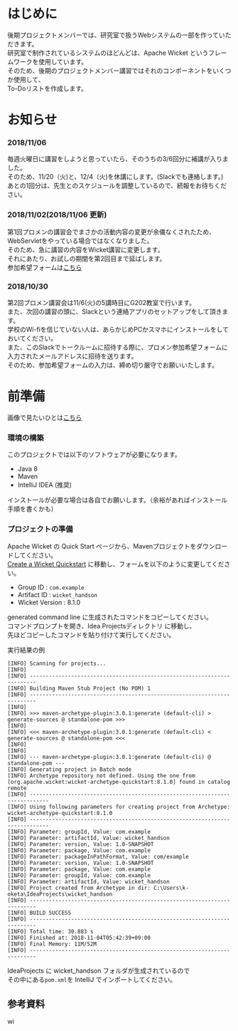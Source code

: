 # はじめに
後期プロジェクトメンバーでは、研究室で扱うWebシステムの一部を作っていただきます。<br>
研究室で制作されているシステムのほどんどは、Apache Wicket というフレームワークを使用しています。<br>
そのため、後期のプロジェクトメンバー講習ではそれのコンポーネントをいくつか使用して、<br>
To-Doリストを作成します。<br>

# お知らせ

### 2018/11/06
毎週火曜日に講習をしようと思っていたら、そのうちの3/6回分に補講が入りました。<br>
そのため、11/20（火)と、12/4（火)を休講にします。(Slackでも連絡します。)<br>
あとの1回分は、先生とのスケジュールを調整しているので、続報をお待ちください。

### 2018/11/02(2018/11/06 更新)
第1回プロメンの講習会でまさかの活動内容の変更が余儀なくされたため、<br>
WebServletをやっている場合ではなくなりました。<br>
そのため、急に講習の内容をWicket講習に変更します。<br>
それにあたり、お試しの期間を第2回目まで延ばします。<br>
参加希望フォームは[こちら](https://docs.google.com/forms/d/e/1FAIpQLSdMgzGvoDvXcGwg72v8p1sCaPHdCFpGv7xGUD0RTmHacENaxQ/viewform?usp=sf_link)

### 2018/10/30
第2回プロメン講習会は11/6(火)の5講時目にG202教室で行います。<br>
また、次回の講習の頭に、Slackという連絡アプリのセットアップをして頂きます。<br>
学校のWi-fiを信じていない人は、あらかじめPCかスマホにインストールをしておいてください。<br>
また、このSlackでトークルームに招待する際に、プロメン参加希望フォームに入力されたメールアドレスに招待を送ります。<br>
そのため、参加希望フォームの入力は、締め切り厳守でお願いいたします。

# 前準備
画像で見たいひとは[こちら](https://github.com/k-oketa/Prmn2018aw/blob/master/Lectures/Lec02/PITCHME.md)

### 環境の構築
このプロジェクトでは以下のソフトウェアが必要になります。

- Java 8
- Maven
- IntelliJ IDEA (推奨)

インストールが必要な場合は各自でお願いします。（余裕があればインストール手順を書くかも）<br>

### プロジェクトの準備
Apache Wicket の Quick Start ページから、Mavenプロジェクトをダウンロードしてください。<br>
[Create a Wicket Quickstart](https://wicket.apache.org/start/quickstart.html) に移動し、フォームを以下のように変更してください。

- Group ID : `com.example`
- Artifact ID : `wicket_handson`
- Wicket Version : 8.1.0

generated command line に生成されたコマンドをコピーしてください。<br>
コマンドプロンプトを開き、Idea Projectsディレクトリ に移動し、<br>
先ほどコピーしたコマンドを貼り付けて実行してください。<br>

実行結果の例
```
[INFO] Scanning for projects...
[INFO]
[INFO] ------------------------------------------------------------------------
[INFO] Building Maven Stub Project (No POM) 1
[INFO] ------------------------------------------------------------------------
[INFO]
[INFO] >>> maven-archetype-plugin:3.0.1:generate (default-cli) > generate-sources @ standalone-pom >>>
[INFO]
[INFO] <<< maven-archetype-plugin:3.0.1:generate (default-cli) < generate-sources @ standalone-pom <<<
[INFO]
[INFO]
[INFO] --- maven-archetype-plugin:3.0.1:generate (default-cli) @ standalone-pom ---
[INFO] Generating project in Batch mode
[INFO] Archetype repository not defined. Using the one from [org.apache.wicket:wicket-archetype-quickstart:8.1.0] found in catalog remote
[INFO] ----------------------------------------------------------------------------
[INFO] Using following parameters for creating project from Archetype: wicket-archetype-quickstart:8.1.0
[INFO] ----------------------------------------------------------------------------
[INFO] Parameter: groupId, Value: com.example
[INFO] Parameter: artifactId, Value: wicket_handson
[INFO] Parameter: version, Value: 1.0-SNAPSHOT
[INFO] Parameter: package, Value: com.example
[INFO] Parameter: packageInPathFormat, Value: com/example
[INFO] Parameter: version, Value: 1.0-SNAPSHOT
[INFO] Parameter: package, Value: com.example
[INFO] Parameter: groupId, Value: com.example
[INFO] Parameter: artifactId, Value: wicket_handson
[INFO] Project created from Archetype in dir: C:\Users\k-oketa\IdeaProjects\wicket_handson
[INFO] ------------------------------------------------------------------------
[INFO] BUILD SUCCESS
[INFO] ------------------------------------------------------------------------
[INFO] Total time: 30.883 s
[INFO] Finished at: 2018-11-04T05:42:39+09:00
[INFO] Final Memory: 11M/52M
[INFO] ------------------------------------------------------------------------
```
IdeaProjects に wicket_handson フォルダが生成されているので<br>
その中にある`pom.xml`を IntelliJ でインポートしてください。<br>

## 参考資料
wi
